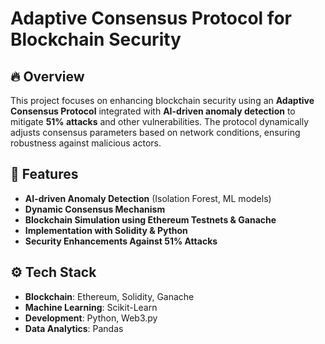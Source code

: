 # Adaptive Consensus Protocol for Blockchain Security  

## 🔥 Overview  
This project focuses on enhancing blockchain security using an **Adaptive Consensus Protocol** integrated with **AI-driven anomaly detection** to mitigate **51% attacks** and other vulnerabilities. The protocol dynamically adjusts consensus parameters based on network conditions, ensuring robustness against malicious actors.  

## 🚀 Features  
- **AI-driven Anomaly Detection** (Isolation Forest, ML models)  
- **Dynamic Consensus Mechanism**  
- **Blockchain Simulation using Ethereum Testnets & Ganache**  
- **Implementation with Solidity & Python**  
- **Security Enhancements Against 51% Attacks**  

## ⚙️ Tech Stack  
- **Blockchain**: Ethereum, Solidity, Ganache  
- **Machine Learning**: Scikit-Learn   
- **Development**: Python, Web3.py   
- **Data Analytics**: Pandas
